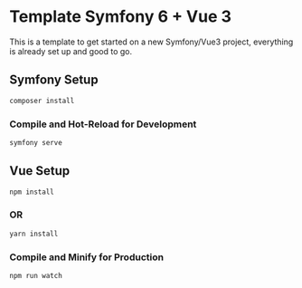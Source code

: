 # Template Symfony 6 + Vue 3

This is a template to get started on a new Symfony/Vue3 project, everything is already set up and good to go.

## Symfony Setup

```sh
composer install
```

### Compile and Hot-Reload for Development

```sh
symfony serve
```

## Vue Setup

```sh
npm install
```

### OR

```sh
yarn install
```

### Compile and Minify for Production

```sh
npm run watch
```

